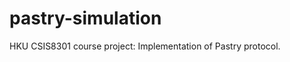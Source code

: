 pastry-simulation
=================

HKU CSIS8301 course project: Implementation of Pastry protocol.
